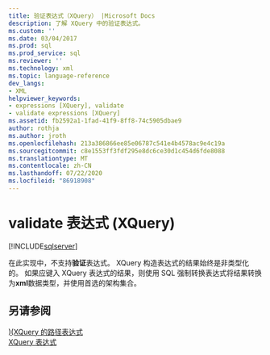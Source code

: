 ```yaml
---
title: 验证表达式（XQuery） |Microsoft Docs
description: 了解 XQuery 中的验证表达式。
ms.custom: ''
ms.date: 03/04/2017
ms.prod: sql
ms.prod_service: sql
ms.reviewer: ''
ms.technology: xml
ms.topic: language-reference
dev_langs:
- XML
helpviewer_keywords:
- expressions [XQuery], validate
- validate expressions [XQuery]
ms.assetid: fb2592a1-1fad-41f9-8ff8-74c5905dbae9
author: rothja
ms.author: jroth
ms.openlocfilehash: 213a386866ee85e06787c541e4b4578ac9e4c19a
ms.sourcegitcommit: c8e1553ff3fdf295e8dc6ce30d1c454d6fde8088
ms.translationtype: MT
ms.contentlocale: zh-CN
ms.lasthandoff: 07/22/2020
ms.locfileid: "86918908"
---
```

# <a name="validate-expressions-xquery"></a>validate 表达式 (XQuery)
[!INCLUDE[sqlserver](../includes/applies-to-version/sqlserver.md)]

  在此实现中，不支持**验证**表达式。 XQuery 构造表达式的结果始终是非类型化的。 如果应键入 XQuery 表达式的结果，则使用 SQL 强制转换表达式将结果转换为**xml**数据类型，并使用首选的架构集合。  
  
## <a name="see-also"></a>另请参阅  
 [&#41;&#40;XQuery 的路径表达式](../xquery/path-expressions-xquery.md)   
 [XQuery 表达式](../xquery/xquery-expressions.md)  
  
  

